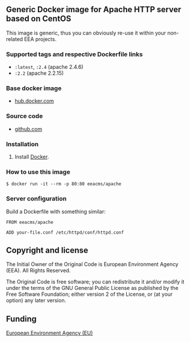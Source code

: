 ## Generic Docker image for Apache HTTP server based on CentOS

This image is generic, thus you can obviously re-use it within
your non-related EEA projects.

### Supported tags and respective Dockerfile links

  - `:latest`, `:2.4` (apache 2.4.6)
 - `:2.2` (apache 2.2.15)


### Base docker image

 - [hub.docker.com](https://registry.hub.docker.com/u/eeacms/httpd)


### Source code

  - [github.com](http://github.com/eea/eea.docker.httpd)


### Installation

1. Install [Docker](https://www.docker.com/).


### How to use this image
        
    $ docker run -it --rm -p 80:80 eeacms/apache


### Server configuration
Build a Dockerfile with something similar:

    FROM eeacms/apache

    ADD your-file.conf /etc/httpd/conf/httpd.conf


## Copyright and license

The Initial Owner of the Original Code is European Environment Agency (EEA).
All Rights Reserved.

The Original Code is free software;
you can redistribute it and/or modify it under the terms of the GNU
General Public License as published by the Free Software Foundation;
either version 2 of the License, or (at your option) any later
version.


## Funding

[European Environment Agency (EU)](http://eea.europa.eu)
